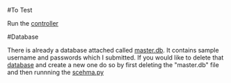 #To Test

Run the [controller][1]

[1]:/run/src/controller.py


#Database

There is already a database attached called [master.db][db]. It 
contains sample username and passwords which I submitted.
If you would like to delete that [database][db] and create a new one
do so by first deleting the "master.db" file and then runnning
the [scehma.py][sch]

[sch]:/run/src/schema.py 
[db]:/master.db
